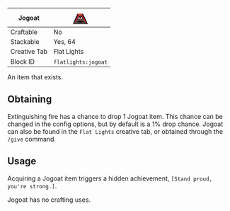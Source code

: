 | Jogoat       | <img src="https://github.com/Syi-I/FlatLights/blob/gear_beta/src/main/resources/assets/flatlights/textures/item/jogoat.png" width="32" alt=""/> |
|--------------|-------------------------------------------------------------------------------------------------------------------------------------------------|
| Craftable    | No                                                                                                                                              |
| Stackable    | Yes, 64                                                                                                                                         |
| Creative Tab | Flat Lights                                                                                                                                     |
| Block ID     | `flatlights:jogoat`                                                                                                                             |

An item that exists.

## Obtaining
Extinguishing fire has a chance to drop 1 Jogoat item. This chance can be changed in the config options, but by default is a 1% drop chance. Jogoat can also be found in the `Flat Lights` creative tab, or obtained through the `/give` command.

## Usage
Acquiring a Jogoat item triggers a hidden achievement, `[Stand proud, you're strong.]`. 

Jogoat has no crafting uses.